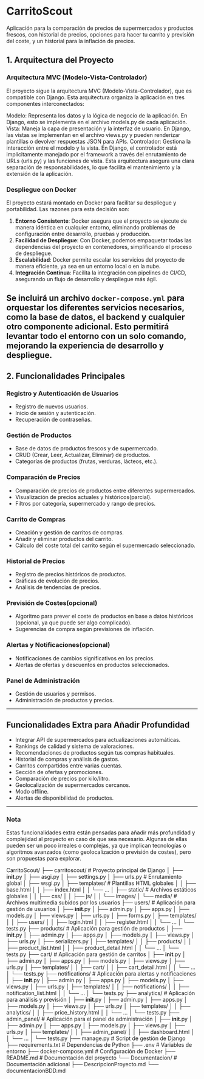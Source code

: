 # CarritoScout

Aplicación para la comparación de precios de supermercados y productos frescos, con historial de precios, opciones para hacer tu carrito y previsión del coste, y un historial para la inflación de precios.

## 1. Arquitectura del Proyecto

### **Arquitectura MVC (Modelo-Vista-Controlador)**


El proyecto sigue la arquitectura MVC (Modelo-Vista-Controlador), que es compatible con Django. Esta arquitectura organiza la aplicación en tres componentes interconectados:

Modelo: Representa los datos y la lógica de negocio de la aplicación. En Django, esto se implementa en el archivo models.py de cada aplicación.
Vista: Maneja la capa de presentación y la interfaz de usuario. En Django, las vistas se implementan en el archivo views.py y pueden renderizar plantillas o devolver respuestas JSON para APIs.
Controlador: Gestiona la interacción entre el modelo y la vista. En Django, el controlador está implícitamente manejado por el framework a través del enrutamiento de URLs (urls.py) y las funciones de vista.
Esta arquitectura asegura una clara separación de responsabilidades, lo que facilita el mantenimiento y la extensión de la aplicación.

### **Despliegue con Docker**

El proyecto estará montado en Docker para facilitar su despliegue y portabilidad. Las razones para esta decisión son:

1. **Entorno Consistente**: Docker asegura que el proyecto se ejecute de manera idéntica en cualquier entorno, eliminando problemas de configuración entre desarrollo, pruebas y producción.
2. **Facilidad de Despliegue**: Con Docker, podemos empaquetar todas las dependencias del proyecto en contenedores, simplificando el proceso de despliegue.
3. **Escalabilidad**: Docker permite escalar los servicios del proyecto de manera eficiente, ya sea en un entorno local o en la nube.
4. **Integración Continua**: Facilita la integración con pipelines de CI/CD, asegurando un flujo de desarrollo y despliegue más ágil.

Se incluirá un archivo `docker-compose.yml` para orquestar los diferentes servicios necesarios, como la base de datos, el backend y cualquier otro componente adicional. Esto permitirá levantar todo el entorno con un solo comando, mejorando la experiencia de desarrollo y despliegue.
---
## 2. **Funcionalidades Principales**

### **Registro y Autenticación de Usuarios**
- Registro de nuevos usuarios.
- Inicio de sesión y autenticación.
- Recuperación de contraseñas.

### **Gestión de Productos**
- Base de datos de productos frescos y de supermercado.
- CRUD (Crear, Leer, Actualizar, Eliminar) de productos.
- Categorías de productos (frutas, verduras, lácteos, etc.).

### **Comparación de Precios**
- Comparación de precios de productos entre diferentes supermercados.
- Visualización de precios actuales y históricos(parcial).
- Filtros por categoría, supermercado y rango de precios.

### **Carrito de Compras**
- Creación y gestión de carritos de compras.
- Añadir y eliminar productos del carrito.
- Cálculo del coste total del carrito según el supermercado seleccionado.

### **Historial de Precios**
- Registro de precios históricos de productos.
- Gráficas de evolución de precios.
- Análisis de tendencias de precios.

### **Previsión de Costes(opcional)**
- Algoritmo para prever el coste de productos en base a datos históricos (opcional, ya que puede ser algo complicado).
- Sugerencias de compra según previsiones de inflación.

### **Alertas y Notificaciones(opcional)**
- Notificaciones de cambios significativos en los precios.
- Alertas de ofertas y descuentos en productos seleccionados.

### **Panel de Administración**
- Gestión de usuarios y permisos.
- Administración de productos y precios.

---

## **Funcionalidades Extra para Añadir Profundidad**
- Integrar API de supermercados para actualizaciones automáticas.
- Rankings de calidad y sistema de valoraciones.
- Recomendaciones de productos según tus compras habituales.
- Historial de compras y análisis de gastos.
- Carritos compartidos entre varias cuentas.
- Sección de ofertas y promociones.
- Comparación de precios por kilo/litro.
- Geolocalización de supermercados cercanos.
- Modo offline.
- Alertas de disponibilidad de productos.

---

### **Nota**
Estas funcionalidades extra están pensadas para añadir más profundidad y complejidad al proyecto en caso de que sea necesario. Algunas de ellas pueden ser un poco irreales o complejas, ya que implican tecnologías o algoritmos avanzados (como geolocalización o previsión de costes), pero son propuestas para explorar.

CarritoScout/
├── carritoscout/  # Proyecto principal de Django
│   ├── __init__.py
│   ├── asgi.py
│   ├── settings.py
│   ├── urls.py  # Enrutamiento global
│   ├── wsgi.py
│   ├── templates/  # Plantillas HTML globales
│   │   ├── base.html
│   │   ├── index.html
│   │   └── ...
│   ├── static/  # Archivos estáticos globales
│   │   ├── css/
│   │   ├── js/
│   │   └── images/
│   └── media/  # Archivos multimedia subidos por los usuarios
├── users/  # Aplicación para gestión de usuarios
│   ├── __init__.py
│   ├── admin.py
│   ├── apps.py
│   ├── models.py
│   ├── views.py
│   ├── urls.py
│   ├── forms.py
│   ├── templates/
│   │   ├── users/
│   │       ├── login.html
│   │       ├── register.html
│   │       └── ...
│   └── tests.py
├── products/  # Aplicación para gestión de productos
│   ├── __init__.py
│   ├── admin.py
│   ├── apps.py
│   ├── models.py
│   ├── views.py
│   ├── urls.py
│   ├── serializers.py
│   ├── templates/
│   │   ├── products/
│   │       ├── product_list.html
│   │       ├── product_detail.html
│   │       └── ...
│   └── tests.py
├── cart/  # Aplicación para gestión de carritos
│   ├── __init__.py
│   ├── admin.py
│   ├── apps.py
│   ├── models.py
│   ├── views.py
│   ├── urls.py
│   ├── templates/
│   │   ├── cart/
│   │       ├── cart_detail.html
│   │       └── ...
│   └── tests.py
├── notifications/  # Aplicación para alertas y notificaciones
│   ├── __init__.py
│   ├── admin.py
│   ├── apps.py
│   ├── models.py
│   ├── views.py
│   ├── urls.py
│   ├── templates/
│   │   ├── notifications/
│   │       ├── notification_list.html
│   │       └── ...
│   └── tests.py
├── analytics/  # Aplicación para análisis y previsión
│   ├── __init__.py
│   ├── admin.py
│   ├── apps.py
│   ├── models.py
│   ├── views.py
│   ├── urls.py
│   ├── templates/
│   │   ├── analytics/
│   │       ├── price_history.html
│   │       └── ...
│   └── tests.py
├── admin_panel/  # Aplicación para el panel de administración
│   ├── __init__.py
│   ├── admin.py
│   ├── apps.py
│   ├── models.py
│   ├── views.py
│   ├── urls.py
│   ├── templates/
│   │   ├── admin_panel/
│   │       ├── dashboard.html
│   │       └── ...
│   └── tests.py
├── manage.py  # Script de gestión de Django
├── requirements.txt  # Dependencias de Python
├── .env  # Variables de entorno
├── docker-compose.yml  # Configuración de Docker
├── README.md  # Documentación del proyecto
└── Documentacion/  # Documentación adicional
    ├── DescripcionProyecto.md
    └── documentacionBDD.md